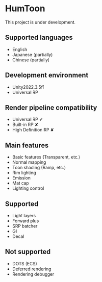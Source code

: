 # HumToon
This project is under development.

## Supported languages
- English
- Japanese (partially)
- Chinese (partially)

## Development environment
- Unity2022.3.5f1
- Universal RP

## Render pipeline compatibility
- Universal RP ✔
- Built-in RP ✘
- High Definition RP ✘

## Main features
- Basic features (Transparent, etc.)
- Normal mapping
- Toon shading (Ramp, etc.)
- Rim lighting
- Emission
- Mat cap
- Lighting control

## Supported
- Light layers
- Forward plus
- SRP batcher
- GI
- Decal

## Not supported
- DOTS (ECS)
- Deferred rendering
- Rendering debugger
